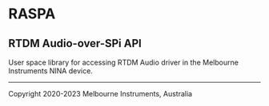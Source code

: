 # RASPA
## RTDM Audio-over-SPi API

User space library for accessing RTDM Audio driver in the Melbourne Instruments NINA device.

---
Copyright 2020-2023 Melbourne Instruments, Australia
